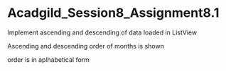 # Acadgild_Session8_Assignment8.1

 Implement ascending and descending of data loaded in ListView
 
 Ascending and descending order of months is shown 
 
 order is in aplhabetical form
